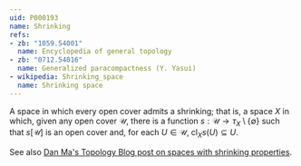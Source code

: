 ```yaml
---
uid: P000193
name: Shrinking
refs:
- zb: "1059.54001"
  name: Encyclopedia of general topology
- zb: "0712.54016"
  name: Generalized paracompactness (Y. Yasui)
- wikipedia: Shrinking_space
  name: Shrinking space
---
```


A space in which every open cover admits a shrinking; that is, a space $X$ in which, given any open cover $\mathscr U$, there is a function $s : \mathscr U \to \tau_X \setminus \{\emptyset\}$ such that $s[\mathscr U]$ is an open cover and, for each $U \in \mathscr U$, $\mathrm{cl}_X s(U) \subseteq U$.

See also [Dan Ma's Topology Blog post on spaces with shrinking properties](https://dantopology.wordpress.com/2017/01/05/spaces-with-shrinking-properties/).